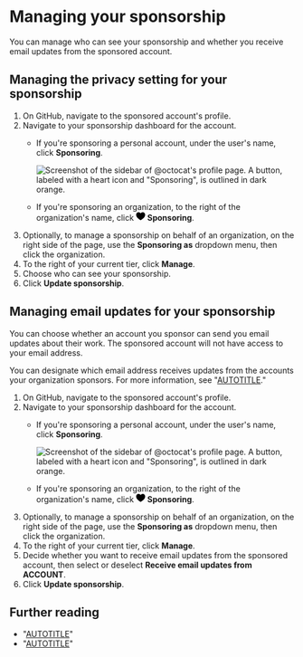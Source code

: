 # Managing your sponsorship

You can manage who can see your sponsorship and whether you receive email updates from the sponsored account.

## Managing the privacy setting for your sponsorship

1. On GitHub, navigate to the sponsored account's profile.
1. Navigate to your sponsorship dashboard for the account.
   - If you're sponsoring a personal account, under the user's name, click **Sponsoring**.

     ![Screenshot of the sidebar of @octocat's profile page. A button, labeled with a heart icon and "Sponsoring", is outlined in dark orange.](/assets/images/help/profile/sponsoring-button.png)
   - If you're sponsoring an organization, to the right of the organization's name, click <svg version="1.1" width="16" height="16" viewBox="0 0 16 16" class="octicon octicon-heart-fill" aria-hidden="true"><path d="M7.655 14.916v-.001h-.002l-.006-.003-.018-.01a22.066 22.066 0 0 1-3.744-2.584C2.045 10.731 0 8.35 0 5.5 0 2.836 2.086 1 4.25 1 5.797 1 7.153 1.802 8 3.02 8.847 1.802 10.203 1 11.75 1 13.914 1 16 2.836 16 5.5c0 2.85-2.044 5.231-3.886 6.818a22.094 22.094 0 0 1-3.433 2.414 7.152 7.152 0 0 1-.31.17l-.018.01-.008.004a.75.75 0 0 1-.69 0Z"></path></svg> **Sponsoring**.
1. Optionally, to manage a sponsorship on behalf of an organization, on the right side of the page, use the **Sponsoring as** dropdown menu, then click the organization.
1. To the right of your current tier, click **Manage**.
1. Choose who can see your sponsorship.
1. Click **Update sponsorship**.

## Managing email updates for your sponsorship

You can choose whether an account you sponsor can send you email updates about their work. The sponsored account will not have access to your email address.

You can designate which email address receives updates from the accounts your organization sponsors. For more information, see "[AUTOTITLE](/organizations/managing-organization-settings/managing-updates-from-accounts-your-organization-sponsors)."

1. On GitHub, navigate to the sponsored account's profile.
1. Navigate to your sponsorship dashboard for the account.
   - If you're sponsoring a personal account, under the user's name, click **Sponsoring**.

     ![Screenshot of the sidebar of @octocat's profile page. A button, labeled with a heart icon and "Sponsoring", is outlined in dark orange.](/assets/images/help/profile/sponsoring-button.png)
   - If you're sponsoring an organization, to the right of the organization's name, click <svg version="1.1" width="16" height="16" viewBox="0 0 16 16" class="octicon octicon-heart-fill" aria-hidden="true"><path d="M7.655 14.916v-.001h-.002l-.006-.003-.018-.01a22.066 22.066 0 0 1-3.744-2.584C2.045 10.731 0 8.35 0 5.5 0 2.836 2.086 1 4.25 1 5.797 1 7.153 1.802 8 3.02 8.847 1.802 10.203 1 11.75 1 13.914 1 16 2.836 16 5.5c0 2.85-2.044 5.231-3.886 6.818a22.094 22.094 0 0 1-3.433 2.414 7.152 7.152 0 0 1-.31.17l-.018.01-.008.004a.75.75 0 0 1-.69 0Z"></path></svg> **Sponsoring**.
1. Optionally, to manage a sponsorship on behalf of an organization, on the right side of the page, use the **Sponsoring as** dropdown menu, then click the organization.
1. To the right of your current tier, click **Manage**.
1. Decide whether you want to receive email updates from the sponsored account, then select or deselect **Receive email updates from ACCOUNT**.
1. Click **Update sponsorship**.

## Further reading

- "[AUTOTITLE](/billing/managing-billing-for-github-sponsors/upgrading-a-sponsorship)"
- "[AUTOTITLE](/billing/managing-billing-for-github-sponsors/downgrading-a-sponsorship)"
